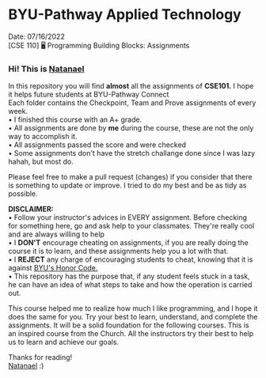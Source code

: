 # BYU-Pathway Applied Technology<br>
Date: 07/16/2022<br>
[CSE 110] 🖥️ Programming Building Blocks: Assignments

<h3>Hi! This is <a href="https://www.linkedin.com/in/natanael-damatta/">Natanael</a></h3>

In this repository you will find <b>almost</b> all the assignments of <strong>CSE101.</strong> I hope it helps future students at BYU-Pathway Connect<br>
Each folder contains the Checkpoint, Team and Prove assignments of every week. 
<br>
• I finished this course with an A+ grade.<br>
• All assignments are done by <b>me</b> during the course, these are not the only way to accomplish it.<br> 
• All assignments passed the score and were checked<br>
• Some assignments don't have the stretch challange done since I was lazy hahah, but most do.<br>

Please feel free to make a pull request (changes) if you consider that there is something to update or improve. I tried to do my best and be as tidy as possible.<br>

<b>DISCLAIMER:</b><br>
• Follow your instructor's advices in EVERY assignment. Before checking for something here, go and ask help to your classmates. They're really cool and are always willing to help<br> 
• I <strong>DON'T</strong> encourage cheating on assignments, if you are really doing the course it is to learn, and these assignments help you a lot with that.<br>
• I <strong>REJECT</strong> any charge of encouraging students to cheat, knowing that it is against <a href="https://dfkpq46c1l9o7.cloudfront.net/pdfs/148e250c14f5be811f0c42353b9d46dc.pdf">BYU's Honor Code.</a><br>
• This repository has the purpose that, if any student feels stuck in a task, he can have an idea of what steps to take and how the operation is carried out.<br>

This course helped me to realize how much I like programming, and I hope it does the same for you. Try your best to learn, understand, and complete the assignments. It will be a solid foundation for the following courses.
This is an inspired course from the Church. All the instructors try their best to help us to learn and achieve our goals.

Thanks for reading!<br>
<a href="https://www.linkedin.com/in/natanael-damatta/">Natanael</a> :)
